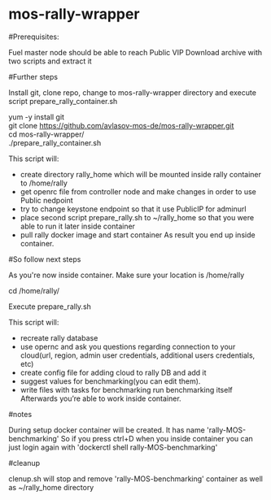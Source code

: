 # mos-rally-wrapper

#Prerequisites:

Fuel master node should be able to reach Public VIP
Download archive with two scripts and extract it

#Further steps

Install git, clone repo, change to mos-rally-wrapper directory and execute script prepare_rally_container.sh 

  yum -y install git<br>
  git clone https://github.com/avlasov-mos-de/mos-rally-wrapper.git<br>
  cd mos-rally-wrapper/<br>
  ./prepare_rally_container.sh<br>

This script will: 
- create directory rally_home which will be mounted inside rally container to /home/rally
- get openrc file from controller node and make changes in order to use Public nedpoint
- try to change keystone endpoint so that it use PublicIP for adminurl
- place second script prepare_rally.sh to ~/rally_home so that you were able to run it later inside container
- pull rally docker image and start container 
As result you end up inside container. 

#So follow next steps

As you're now inside container. Make sure your location is /home/rally

cd /home/rally/

Execute prepare_rally.sh

This script will: 
- recreate rally database 
- use opernc and ask you questions regarding connection to your cloud(url, region, admin user credentials, additional    users credentials, etc)
- create config file for adding cloud to rally DB and add it
- suggest values for benchmarking(you can edit them).
- write files with tasks for benchmarking
run benchmarking itself
Afterwards you’re able to work inside container.

#notes

During setup docker container will be created. It has name 'rally-MOS-benchmarking'
So if you press ctrl+D when you inside container you can just login again with 'dockerctl shell rally-MOS-benchmarking'

#cleanup

clenup.sh will stop and remove 'rally-MOS-benchmarking' container as well as ~/rally_home directory

